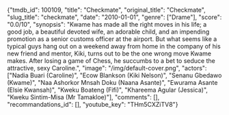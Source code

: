 {"tmdb_id": 100109, "title": "Checkmate", "original_title": "Checkmate", "slug_title": "checkmate", "date": "2010-01-01", "genre": ["Drame"], "score": "0.0/10", "synopsis": "Kwame has made all the right moves in his life; a good job, a beautiful devoted wife, an adorable child, and an impending promotion as a senior customs officer at the airport. But what seems like a typical guys hang out on a weekend away from home in the company of his new friend and mentor, Kiki, turns out to be the one wrong move Kwame makes. After losing a game of Chess, he succumbs to a bet to seduce the attractive, sexy Caroline.", "image": "/img/default-cover.png", "actors": ["Nadia Buari (Caroline)", "Ecow Blankson (Kiki Nelson)", "Senanu Gbedawo  (Kwame)", "Naa Ashorkor Mnsah Doku (Naana Asante)", "Ewurama Asante (Elsie Kwansah)", "Kweku Boateng (Fifi)", "Khareema Agular (Jessica)", "Kweku Sintim-Misa (Mr Tamakloe)"], "comments": [], "recommandations_id": [], "youtube_key": "THm5CXZiTV8"}